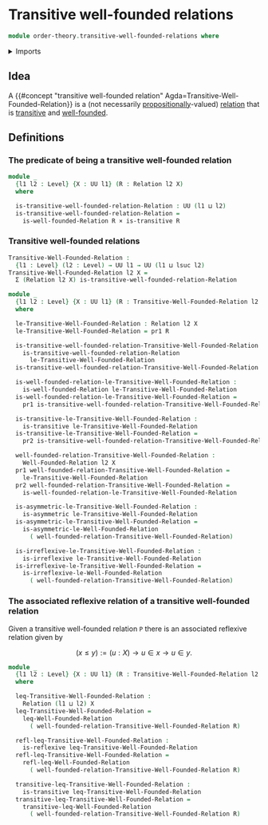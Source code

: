 # Transitive well-founded relations

```agda
module order-theory.transitive-well-founded-relations where
```

<details><summary>Imports</summary>

```agda
open import foundation.binary-relations
open import foundation.cartesian-product-types
open import foundation.dependent-pair-types
open import foundation.universe-levels

open import order-theory.well-founded-relations
```

</details>

## Idea

A
{{#concept "transitive well-founded relation" Agda=Transitive-Well-Founded-Relation}}
is a (not necessarily [propositionally](foundation-core.propositions.md)-valued)
[relation](foundation.binary-relations.md) that is
[transitive](foundation.binary-relations.md) and
[well-founded](order-theory.well-founded-relations.md).

## Definitions

### The predicate of being a transitive well-founded relation

```agda
module _
  {l1 l2 : Level} {X : UU l1} (R : Relation l2 X)
  where

  is-transitive-well-founded-relation-Relation : UU (l1 ⊔ l2)
  is-transitive-well-founded-relation-Relation =
    is-well-founded-Relation R × is-transitive R
```

### Transitive well-founded relations

```agda
Transitive-Well-Founded-Relation :
  {l1 : Level} (l2 : Level) → UU l1 → UU (l1 ⊔ lsuc l2)
Transitive-Well-Founded-Relation l2 X =
  Σ (Relation l2 X) is-transitive-well-founded-relation-Relation

module _
  {l1 l2 : Level} {X : UU l1} (R : Transitive-Well-Founded-Relation l2 X)
  where

  le-Transitive-Well-Founded-Relation : Relation l2 X
  le-Transitive-Well-Founded-Relation = pr1 R

  is-transitive-well-founded-relation-Transitive-Well-Founded-Relation :
    is-transitive-well-founded-relation-Relation
      le-Transitive-Well-Founded-Relation
  is-transitive-well-founded-relation-Transitive-Well-Founded-Relation = pr2 R

  is-well-founded-relation-le-Transitive-Well-Founded-Relation :
    is-well-founded-Relation le-Transitive-Well-Founded-Relation
  is-well-founded-relation-le-Transitive-Well-Founded-Relation =
    pr1 is-transitive-well-founded-relation-Transitive-Well-Founded-Relation

  is-transitive-le-Transitive-Well-Founded-Relation :
    is-transitive le-Transitive-Well-Founded-Relation
  is-transitive-le-Transitive-Well-Founded-Relation =
    pr2 is-transitive-well-founded-relation-Transitive-Well-Founded-Relation

  well-founded-relation-Transitive-Well-Founded-Relation :
    Well-Founded-Relation l2 X
  pr1 well-founded-relation-Transitive-Well-Founded-Relation =
    le-Transitive-Well-Founded-Relation
  pr2 well-founded-relation-Transitive-Well-Founded-Relation =
    is-well-founded-relation-le-Transitive-Well-Founded-Relation

  is-asymmetric-le-Transitive-Well-Founded-Relation :
    is-asymmetric le-Transitive-Well-Founded-Relation
  is-asymmetric-le-Transitive-Well-Founded-Relation =
    is-asymmetric-le-Well-Founded-Relation
      ( well-founded-relation-Transitive-Well-Founded-Relation)

  is-irreflexive-le-Transitive-Well-Founded-Relation :
    is-irreflexive le-Transitive-Well-Founded-Relation
  is-irreflexive-le-Transitive-Well-Founded-Relation =
    is-irreflexive-le-Well-Founded-Relation
      ( well-founded-relation-Transitive-Well-Founded-Relation)
```

### The associated reflexive relation of a transitive well-founded relation

Given a transitive well-founded relation `P` there is an associated reflexive
relation given by

$$
  (x ≤ y) := (u : X) → u ∈ x → u ∈ y.
$$

```agda
module _
  {l1 l2 : Level} {X : UU l1} (R : Transitive-Well-Founded-Relation l2 X)
  where

  leq-Transitive-Well-Founded-Relation :
    Relation (l1 ⊔ l2) X
  leq-Transitive-Well-Founded-Relation =
    leq-Well-Founded-Relation
      ( well-founded-relation-Transitive-Well-Founded-Relation R)

  refl-leq-Transitive-Well-Founded-Relation :
    is-reflexive leq-Transitive-Well-Founded-Relation
  refl-leq-Transitive-Well-Founded-Relation =
    refl-leq-Well-Founded-Relation
      ( well-founded-relation-Transitive-Well-Founded-Relation R)

  transitive-leq-Transitive-Well-Founded-Relation :
    is-transitive leq-Transitive-Well-Founded-Relation
  transitive-leq-Transitive-Well-Founded-Relation =
    transitive-leq-Well-Founded-Relation
      ( well-founded-relation-Transitive-Well-Founded-Relation R)
```
